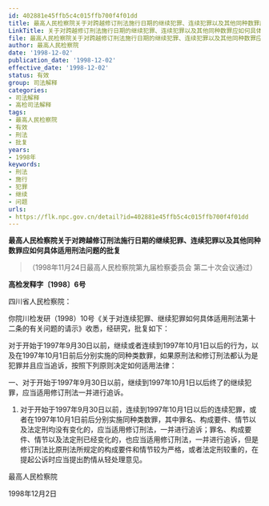 ```yaml
---
id: 402881e45ffb5c4c015ffb700f4f01dd
title: 最高人民检察院关于对跨越修订刑法施行日期的继续犯罪、连续犯罪以及其他同种数罪应如何具体适用刑法问题的批复
LinkTitle: 关于对跨越修订刑法施行日期的继续犯罪、连续犯罪以及其他同种数罪应如何具体适用刑法问题的批复（1998）
file: 最高人民检察院关于对跨越修订刑法施行日期的继续犯罪、连续犯罪以及其他同种数罪应如何具体适用刑法问题的批复_19981202_402881e45ffb5c4c015ffb700f4f01dd.docx
author: 最高人民检察院
date: '1998-12-02'
publication_date: '1998-12-02'
effective_date: '1998-12-02'
status: 有效
group: 司法解释
categories:
- 司法解释
- 高检司法解释
tags:
- 最高人民检察院
- 有效
- 刑法
- 批复
years:
- 1998年
keywords:
- 刑法
- 施行
- 犯罪
- 继续
- 问题
urls:
- https://flk.npc.gov.cn/detail?id=402881e45ffb5c4c015ffb700f4f01dd
---
```


**最高人民检察院关于对跨越修订刑法施行日期的继续犯罪、连续犯罪以及其他同种数罪应如何具体适用刑法问题的批复**

> （1998年11月24日最高人民检察院第九届检察委员会
> 第二十次会议通过）

**高检发释字〔1998〕6号**

四川省人民检察院：

你院川检发研（1998）10号《关于对连续犯罪、继续犯罪如何具体适用刑法第十二条的有关问题的请示》收悉，经研究，批复如下：

对于开始于1997年9月30日以前，继续或者连续到1997年10月1日以后的行为，以及在1997年10月1日前后分别实施的同种类数罪，如果原刑法和修订刑法都认为是犯罪并且应当追诉，按照下列原则决定如何适用法律：

一、对于开始于1997年9月30日以前，继续到1997年10月1日以后终了的继续犯罪，应当适用修订刑法一并进行追诉。

1. 对于开始于1997年9月30日以前，连续到1997年10月1日以后的连续犯罪，或者在1997年10月1日前后分别实施同种类数罪，其中罪名、构成要件、情节以及法定刑均没有变化的，应当适用修订刑法，一并进行追诉；罪名、构成要件、情节以及法定刑已经变化的，也应当适用修订刑法，一并进行追诉，但是修订刑法比原刑法所规定的构成要件和情节较为严格，或者法定刑较重的，在提起公诉时应当提出酌情从轻处理意见。

最高人民检察院

1998年12月2日
